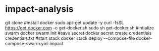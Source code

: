 # impact-analysis
git clone 
#install docker
sudo apt-get update -y
curl -fsSL https://get.docker.com -o get-docker.sh
sudo sh get-docker.sh
#intialize swarm
docker swarm init
#save secret
docker secret create credentials credentials.txt
#start stack
docker stack deploy --compose-file docker-compose-swarm.yml impact
